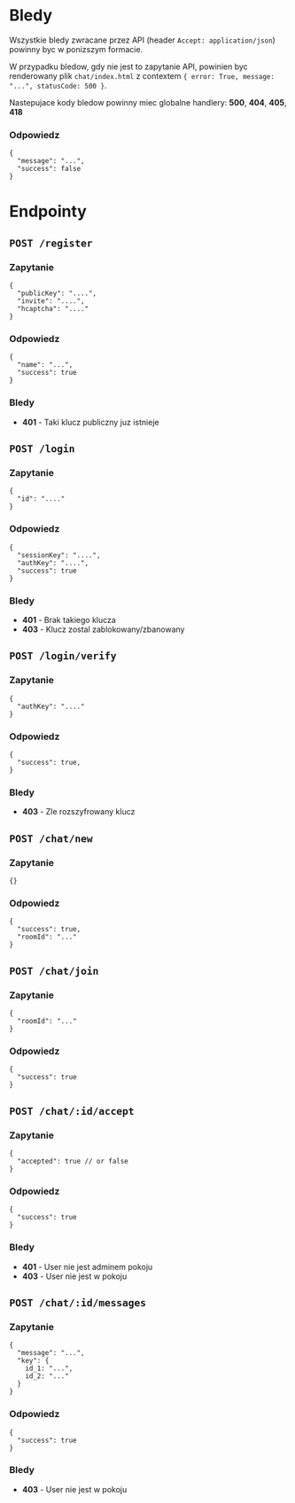 # Bledy
Wszystkie bledy zwracane przez API (header `Accept: application/json`) powinny byc w ponizszym formacie.

W przypadku bledow, gdy nie jest to zapytanie API, powinien byc renderowany plik `chat/index.html` z contextem `{ error: True, message: "...", statusCode: 500 }`.

Nastepujace kody bledow powinny miec globalne handlery: **500**, **404**, **405**, **418**
### Odpowiedz
```json5
{
  "message": "...",
  "success": false
}
```

# Endpointy

## `POST /register`
### Zapytanie
```json5
{
  "publicKey": "....",
  "invite": "....",
  "hcaptcha": "...."
}
```

### Odpowiedz
```json5
{
  "name": "...",
  "success": true
}
```

### Bledy
- **401** - Taki klucz publiczny juz istnieje


## `POST /login`
### Zapytanie
```json5
{
  "id": "...."
}
```

### Odpowiedz
```json5
{
  "sessionKey": "....",
  "authKey": "....",
  "success": true
}
```

### Bledy
- **401** - Brak takiego klucza
- **403** - Klucz zostal zablokowany/zbanowany

## `POST /login/verify`
### Zapytanie
```json5
{
  "authKey": "...."
}
```

### Odpowiedz
```json5
{
  "success": true,
}
```

### Bledy
- **403** - Zle rozszyfrowany klucz

## `POST /chat/new`
### Zapytanie
```json5
{}
```

### Odpowiedz
```json5
{
  "success": true,
  "roomId": "..."
}
```

## `POST /chat/join`
### Zapytanie
```json5
{
  "roomId": "..."
}
```

### Odpowiedz
```json5
{
  "success": true
}
```

## `POST /chat/:id/accept`
### Zapytanie
```json5
{
  "accepted": true // or false
}
```

### Odpowiedz
```json5
{
  "success": true
}
```

### Bledy
- **401** - User nie jest adminem pokoju
- **403** - User nie jest w pokoju

## `POST /chat/:id/messages`
### Zapytanie
```json5
{
  "message": "...",
  "key": {
    id_1: "...",
    id_2: "..."
  }
}
```

### Odpowiedz
```json5
{
  "success": true
}
```

### Bledy
- **403** - User nie jest w pokoju
